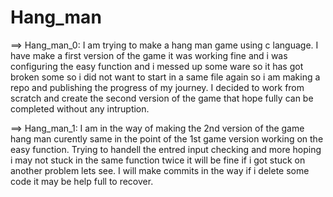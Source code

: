 # Hang_man

==> Hang_man_0:
              I am trying to make a hang man game using c language. I have make a first version of the game it was working fine and i was configuring the easy function and i messed up some ware so it has got broken some so i did not want  to  start in a  same file again so i am making a repo and publishing the progress of my journey. I decided to work from scratch and create the second version of the game that hope fully can be completed without any intruption.
              
==> Hang_man_1:
              I am in the way of making the 2nd version of the game hang man curently same in the point of the 1st game version working on the easy function. Trying to handell the entred input checking and more hoping i may not stuck in the same function twice it will be fine if i got stuck on another problem lets see. I will make commits in the way if i delete some code it may be help full to recover.
